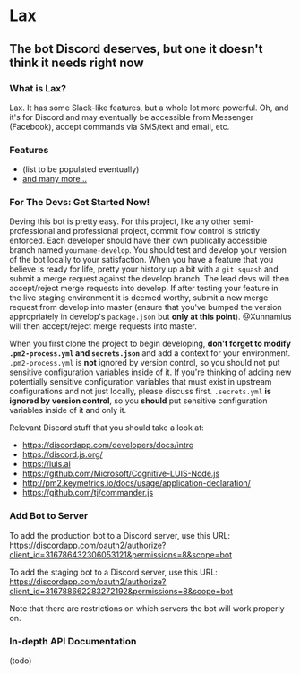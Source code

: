 # Lax

## The bot Discord deserves, but one it doesn't think it needs right now

### What is Lax?

Lax. It has some Slack-like features, but a whole lot more powerful. Oh, and it's for Discord and may eventually be accessible from Messenger (Facebook), accept commands via SMS/text and email, etc.

### Features

* (list to be populated eventually)
* [and many more...](#)

### For The Devs: Get Started Now!

Deving this bot is pretty easy. For this project, like any other semi-professional and professional project, commit flow control is strictly enforced. Each developer should have their own publically accessible branch named `yourname-develop`. You should test and develop your version of the bot locally to your satisfaction. When you have a feature that you believe is ready for life, pretty your history up a bit with a `git squash` and submit a merge request against the develop branch. The lead devs will then accept/reject merge requests into develop. If after testing your feature in the live staging environment it is deemed worthy, submit a new merge request from develop into master (ensure that you've bumped the version appropriately in develop's `package.json` but **only at this point**). @Xunnamius will then accept/reject merge requests into master.

When you first clone the project to begin developing, **don't forget to modify `.pm2-process.yml` and `secrets.json`** and add a context for your environment. `.pm2-process.yml` is **not** ignored by version control, so you should not put sensitive configuration variables inside of it. If you're thinking of adding new potentially sensitive configuration variables that must exist in upstream configurations and not just locally, please discuss first. `.secrets.yml` **is ignored by version control**, so you **should** put sensitive configuration variables inside of it and only it.

Relevant Discord stuff that you should take a look at:

* https://discordapp.com/developers/docs/intro
* https://discord.js.org/
* https://luis.ai
* https://github.com/Microsoft/Cognitive-LUIS-Node.js
* http://pm2.keymetrics.io/docs/usage/application-declaration/
* https://github.com/tj/commander.js

### Add Bot to Server

To add the production bot to a Discord server, use this URL: https://discordapp.com/oauth2/authorize?client_id=316786432306053121&permissions=8&scope=bot

To add the staging bot to a Discord server, use this URL: https://discordapp.com/oauth2/authorize?client_id=316788662283272192&permissions=8&scope=bot

Note that there are restrictions on which servers the bot will work properly on.

### In-depth API Documentation

(todo)
